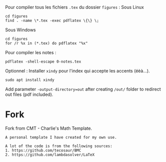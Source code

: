 Pour compiler tous les fichiers `.tex` du dossier `figures` :
Sous Linux
```
cd figures
find . -name \*.tex -exec pdflatex \{\} \;
```
Sous Windows
```
cd figures
for /r %x in (*.tex) do pdflatex "%x"
```
Pour compiler les notes :
```
pdflatex -shell-escape 0-notes.tex
```

Optionnel :
Installer `xindy` pour l'index qui accepte les accents (éèà...).
```
sudo apt install xindy
```

Add parameter `-output-directory=out` after creating `/out/` folder to redirect out files (pdf included).


# Fork

Fork from CMT - Charlie's Math Template.

```
A personal template I have created for my own use.

A lot of the code is from the following sources:
1. https://github.com/tecosaur/BMC
2. https://github.com/lambdasolver/LaTeX
```
